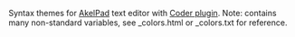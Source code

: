 Syntax themes for <a href="http://akelpad.sf.net/">AkelPad</a> text editor with <a href="http://akelpad.sf.net/en/plugins.php">Coder plugin</a>.
Note: contains many non-standard variables, see _colors.html or _colors.txt for reference. 